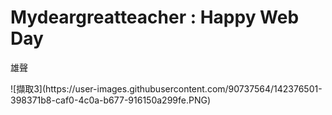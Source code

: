 <!DOCTYPE html>
<html>
<head>
    <title>MY First web programming</title>
	<meta charset="utf-8">
</head>

<body>

<h1>Mydeargreatteacher : Happy Web Day</h1>

<p>雄聲</p>

</body>
</html>
![擷取3](https://user-images.githubusercontent.com/90737564/142376501-398371b8-caf0-4c0a-b677-916150a299fe.PNG)
